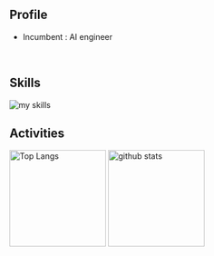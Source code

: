 <!-- 2. プロフィールや連絡先を変更 -->
## Profile

- Incumbent : AI engineer
<br>


<!-- 3. 好きな技術スタックに変更 -->
<!-- ライトモート：theme=light, ダークモート：theme=dark -->
<!-- アイコンの選択肢一覧：https://arc.net/l/quote/zizyykfh -->
## Skills
<img alt="my skills" src="https://skillicons.dev/icons?theme=dark&perline=7&i=git,github,python,pytorch,sklearn,tensorflow,mysql,docker,linux,vscode" />
<br>


<!-- 4. GitHub usernameを変更, 2箇所 -->
<!-- ライトモート：theme=light, ダークモート：theme=vue-dark  -->
## Activities
<div align="left"> 
  <img alt="Top Langs" height="170px" src="https://github-readme-stats.vercel.app/api?username=aattyy-102030&theme=vue-dark&layout=compact" />
  <img alt="github stats" height="170px" src="https://github-readme-stats.vercel.app/api/top-langs/?username=aattyy-102030&theme=vue-dark&layout=compact" />
</div>


<!--
This repository is a ✨ _special_ ✨ repository because its `README.md` (this file) appears on your GitHub profile.

Here are some ideas to get you started:

- 🔭 I’m currently working on ...
- 🌱 I’m currently learning ...
- 👯 I’m looking to collaborate on ...
- 🤔 I’m looking for help with ...
- 💬 Ask me about ...
- 📫 How to reach me: ...
- 😄 Pronouns: ...
- ⚡ Fun fact: ...
-->

